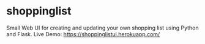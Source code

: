 # shoppinglist
Small Web UI for creating and updating your own shopping list using Python and Flask.
Live Demo: https://shoppinglistui.herokuapp.com/



